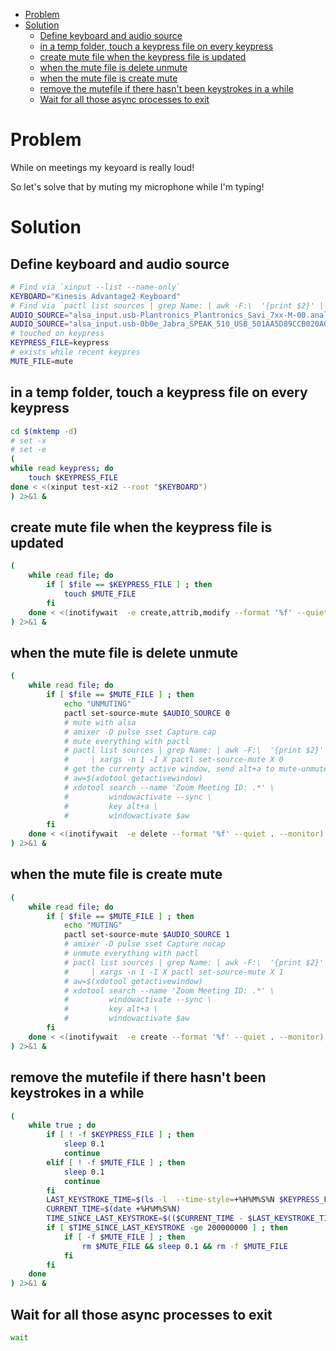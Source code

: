 - [Problem](#sec-1)
- [Solution](#sec-2)
  - [Define keyboard and audio source](#sec-2-1)
  - [in a temp folder, touch a keypress file on every keypress](#sec-2-2)
  - [create mute file when the keypress file is updated](#sec-2-3)
  - [when the mute file is delete unmute](#sec-2-4)
  - [when the mute file is create mute](#sec-2-5)
  - [remove the mutefile if there hasn't been keystrokes in a while](#sec-2-6)
  - [Wait for all those async processes to exit](#sec-2-7)


# Problem<a id="sec-1"></a>

While on meetings my keyoard is really loud!

So let's solve that by muting my microphone while I'm typing!

# Solution<a id="sec-2"></a>

## Define keyboard and audio source<a id="sec-2-1"></a>

```sh
# Find via `xinput --list --name-only`
KEYBOARD="Kinesis Advantage2 Keyboard"
# Find via `pactl list sources | grep Name: | awk -F:\  '{print $2}' | grep input`
AUDIO_SOURCE="alsa_input.usb-Plantronics_Plantronics_Savi_7xx-M-00.analog-mono"
AUDIO_SOURCE="alsa_input.usb-0b0e_Jabra_SPEAK_510_USB_501AA5D89CCB020A00-00.analog-mono"
# touched on keypress
KEYPRESS_FILE=keypress
# exists while recent keypres
MUTE_FILE=mute
```

## in a temp folder, touch a keypress file on every keypress<a id="sec-2-2"></a>

```sh
cd $(mktemp -d)
# set -x
# set -e
(
while read keypress; do
    touch $KEYPRESS_FILE
done < <(xinput test-xi2 --root "$KEYBOARD")
) 2>&1 &
```

## create mute file when the keypress file is updated<a id="sec-2-3"></a>

```sh
(
    while read file; do
        if [ $file == $KEYPRESS_FILE ] ; then
            touch $MUTE_FILE
        fi
    done < <(inotifywait  -e create,attrib,modify --format '%f' --quiet . --monitor)
) 2>&1 &
```

## when the mute file is delete unmute<a id="sec-2-4"></a>

```sh
(
    while read file; do
        if [ $file == $MUTE_FILE ] ; then
            echo "UNMUTING"
            pactl set-source-mute $AUDIO_SOURCE 0
            # mute with alsa
            # amixer -D pulse sset Capture cap
            # mute everything with pactl
            # pactl list sources | grep Name: | awk -F:\  '{print $2}' | grep -v monitor \
            #     | xargs -n 1 -I X pactl set-source-mute X 0
            # get the currenty active window, send alt+a to mute-unmute
            # aw=$(xdotool getactivewindow)
            # xdotool search --name 'Zoom Meeting ID: .*' \
            #         windowactivate --sync \
            #         key alt+a \
            #         windowactivate $aw
        fi
    done < <(inotifywait  -e delete --format '%f' --quiet . --monitor)
) 2>&1 &
```

## when the mute file is create mute<a id="sec-2-5"></a>

```sh
(
    while read file; do
        if [ $file == $MUTE_FILE ] ; then
            echo "MUTING"
            pactl set-source-mute $AUDIO_SOURCE 1
            # amixer -D pulse sset Capture nocap
            # unmute everything with pactl
            # pactl list sources | grep Name: | awk -F:\  '{print $2}' | grep -v monitor \
            #     | xargs -n 1 -I X pactl set-source-mute X 1
            # aw=$(xdotool getactivewindow)
            # xdotool search --name 'Zoom Meeting ID: .*' \
            #         windowactivate --sync \
            #         key alt+a \
            #         windowactivate $aw
        fi
    done < <(inotifywait  -e create --format '%f' --quiet . --monitor)
) 2>&1 &
```

## remove the mutefile if there hasn't been keystrokes in a while<a id="sec-2-6"></a>

```sh
(
    while true ; do
        if [ ! -f $KEYPRESS_FILE ] ; then
            sleep 0.1
            continue
        elif [ ! -f $MUTE_FILE ] ; then
            sleep 0.1
            continue
        fi
        LAST_KEYSTROKE_TIME=$(ls -l  --time-style=+%H%M%S%N $KEYPRESS_FILE | awk '{print $6}')
        CURRENT_TIME=$(date +%H%M%S%N)
        TIME_SINCE_LAST_KEYSTROKE=$(($CURRENT_TIME - $LAST_KEYSTROKE_TIME))
        if [ $TIME_SINCE_LAST_KEYSTROKE -ge 200000000 ] ; then
            if [ -f $MUTE_FILE ] ; then
                rm $MUTE_FILE && sleep 0.1 && rm -f $MUTE_FILE
            fi
        fi
    done
) 2>&1 &
```

## Wait for all those async processes to exit<a id="sec-2-7"></a>

```sh
wait
```
